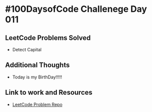 # #100DaysofCode Challenege Day 011

## LeetCode Problems Solved
* Detect Capital

## Additional Thoughts
* Today is my BirthDay!!!!!

## Link to work and Resources
* [LeetCode Problem Repo](https://github.com/Arpit2401/LeetCode-Problems)
